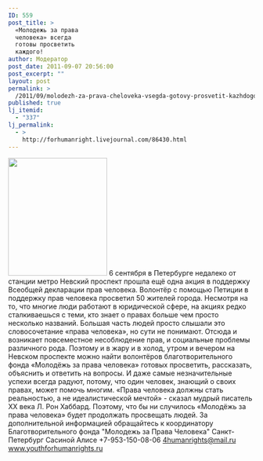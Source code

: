 ```yaml
---
ID: 559
post_title: >
  «Молодежь за права
  человека» всегда
  готовы просветить
  каждого!
author: Модератор
post_date: 2011-09-07 20:56:00
post_excerpt: ""
layout: post
permalink: >
  /2011/09/molodezh-za-prava-cheloveka-vsegda-gotovy-prosvetit-kazhdogo.html
published: true
lj_itemid:
  - "337"
lj_permalink:
  - >
    http://forhumanright.livejournal.com/86430.html
---
```

<a href="http://pics.livejournal.com/forhumanright/pic/00008r2h/"><img src="http://pics.livejournal.com/forhumanright/pic/00008r2h" width="202" height="240" border='0'/></a> 6 сентября в Петербурге недалеко от станции метро Невский проспект прошла ещё одна акция в поддержку Всеобщей декларации прав человека. Волонтёр с помощью Петиции в поддержку прав человека просветил 50 жителей города.
Несмотря на то, что многие люди работают в юридической сфере, на акциях редко сталкиваешься с теми, кто знает о правах больше чем просто несколько названий. Большая часть людей просто слышали это словосочетание «права человека», но сути  не понимают. Отсюда и возникает повсеместное несоблюдение прав, и социальные проблемы различного рода. Поэтому и в жару и в холод, утром и вечером на Невском проспекте можно найти волонтёров благотворительного фонда «Молодёжь за права человека» готовых просветить, рассказать, объяснить и ответить на вопросы. И даже самые незначительные успехи всегда радуют, потому, что один человек, знающий о своих правах, может помочь многим.
«Права человека должны стать реальностью, а не идеалистической мечтой» - сказал мудрый писатель ХХ века Л. Рон Хаббард. Поэтому, что бы ни случилось «Молодёжь за права человека»  будет продолжать просвещать людей.
За дополнительной информацией обращайтесь к координатору
 Благотворительного фонда
 "Молодежь за Права Человека" Санкт-Петербург 
Сасиной Алисе 
+7-953-150-08-06 
4humanrights@mail.ru
www.youthforhumanrights.ru